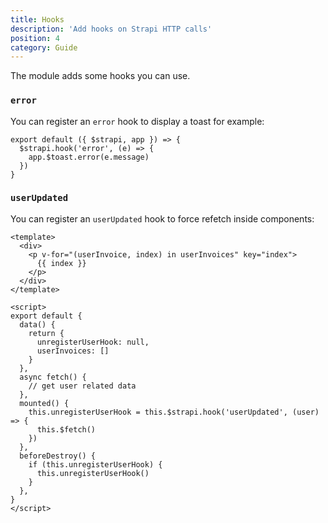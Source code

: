 ```yaml
---
title: Hooks
description: 'Add hooks on Strapi HTTP calls'
position: 4
category: Guide
---
```


The module adds some hooks you can use.

### `error`

You can register an `error` hook to display a toast for example:

```js{}[plugins/strapi.js]
export default ({ $strapi, app }) => {
  $strapi.hook('error', (e) => {
    app.$toast.error(e.message)
  })
}
```

### `userUpdated`

You can register an `userUpdated` hook to force refetch inside components:


```vue{}[components/navbar.vue]
<template>
  <div>
    <p v-for="(userInvoice, index) in userInvoices" key="index">
      {{ index }}
    </p>
  </div>
</template>

<script>
export default {
  data() {
    return {
      unregisterUserHook: null,
      userInvoices: []
    }
  },
  async fetch() {
    // get user related data
  },
  mounted() {
    this.unregisterUserHook = this.$strapi.hook('userUpdated', (user) => {
      this.$fetch()
    })
  },
  beforeDestroy() {
    if (this.unregisterUserHook) {
      this.unregisterUserHook()
    }
  },
}
</script>
```
